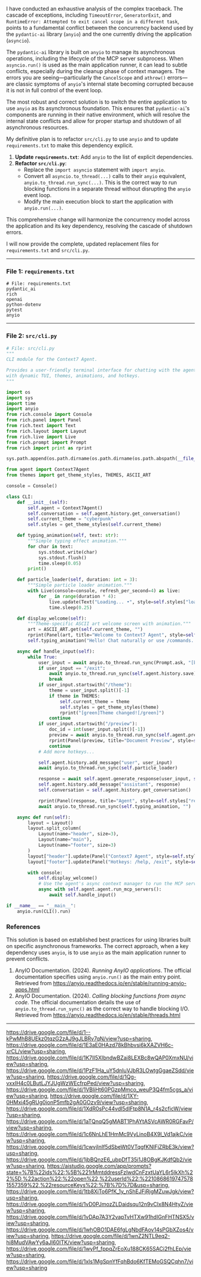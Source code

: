 I have conducted an exhaustive analysis of the complex traceback. The cascade of exceptions, including `TimeoutError`, `GeneratorExit`, and `RuntimeError: Attempted to exit cancel scope in a different task`, points to a fundamental conflict between the concurrency backend used by the `pydantic-ai` library (`anyio`) and the one currently driving the application (`asyncio`).

The `pydantic-ai` library is built on `anyio` to manage its asynchronous operations, including the lifecycle of the MCP server subprocess. When `asyncio.run()` is used as the main application runner, it can lead to subtle conflicts, especially during the cleanup phase of context managers. The errors you are seeing—particularly the `CancelScope` and `athrow()` errors—are classic symptoms of `anyio`'s internal state becoming corrupted because it is not in full control of the event loop.

The most robust and correct solution is to switch the entire application to use `anyio` as its asynchronous foundation. This ensures that `pydantic-ai`'s components are running in their native environment, which will resolve the internal state conflicts and allow for proper startup and shutdown of all asynchronous resources.

My definitive plan is to refactor `src/cli.py` to use `anyio` and to update `requirements.txt` to make this dependency explicit.

1.  **Update `requirements.txt`**: Add `anyio` to the list of explicit dependencies.
2.  **Refactor `src/cli.py`**:
    *   Replace the `import asyncio` statement with `import anyio`.
    *   Convert all `asyncio.to_thread(...)` calls to their `anyio` equivalent, `anyio.to_thread.run_sync(...)`. This is the correct way to run blocking functions in a separate thread without disrupting the `anyio` event loop.
    *   Modify the main execution block to start the application with `anyio.run(...)`.

This comprehensive change will harmonize the concurrency model across the application and its key dependency, resolving the cascade of shutdown errors.

I will now provide the complete, updated replacement files for `requirements.txt` and `src/cli.py`.

***

### File 1: `requirements.txt`

```
# File: requirements.txt
pydantic_ai
rich
openai
python-dotenv
pytest
anyio
```

***

### File 2: `src/cli.py`

```python
# File: src/cli.py
"""
CLI module for the Context7 Agent.

Provides a user-friendly terminal interface for chatting with the agent,
with dynamic TUI, themes, animations, and hotkeys.
"""

import os
import sys
import time
import anyio
from rich.console import Console
from rich.panel import Panel
from rich.text import Text
from rich.layout import Layout
from rich.live import Live
from rich.prompt import Prompt
from rich import print as rprint

sys.path.append(os.path.dirname(os.path.dirname(os.path.abspath(__file__))))

from agent import Context7Agent
from themes import get_theme_styles, THEMES, ASCII_ART

console = Console()

class CLI:
    def __init__(self):
        self.agent = Context7Agent()
        self.conversation = self.agent.history.get_conversation()
        self.current_theme = "cyberpunk"
        self.styles = get_theme_styles(self.current_theme)

    def typing_animation(self, text: str):
        """Simple typing effect animation."""
        for char in text:
            sys.stdout.write(char)
            sys.stdout.flush()
            time.sleep(0.05)
        print()

    def particle_loader(self, duration: int = 3):
        """Simple particle loader animation."""
        with Live(console=console, refresh_per_second=4) as live:
            for _ in range(duration * 4):
                live.update(Text("Loading... •", style=self.styles["loader"]))
                time.sleep(0.25)

    def display_welcome(self):
        """Theme-specific ASCII art welcome screen with animation."""
        art = ASCII_ART.get(self.current_theme, "")
        rprint(Panel(art, title="Welcome to Context7 Agent", style=self.styles["panel"]))
        self.typing_animation("Hello! Chat naturally or use /commands. Try 'Tell me about AI ethics'.")

    async def handle_input(self):
        while True:
            user_input = await anyio.to_thread.run_sync(Prompt.ask, "[bold]You[/bold]", console=console)
            if user_input == "/exit":
                await anyio.to_thread.run_sync(self.agent.history.save)
                break
            if user_input.startswith("/theme"):
                theme = user_input.split()[-1]
                if theme in THEMES:
                    self.current_theme = theme
                    self.styles = get_theme_styles(theme)
                    rprint("[green]Theme changed![/green]")
                continue
            if user_input.startswith("/preview"):
                doc_id = int(user_input.split()[-1])
                preview = await anyio.to_thread.run_sync(self.agent.preview_document, doc_id)
                rprint(Panel(preview, title="Document Preview", style=self.styles["preview"]))
                continue
            # Add more hotkeys...

            self.agent.history.add_message("user", user_input)
            await anyio.to_thread.run_sync(self.particle_loader)

            response = await self.agent.generate_response(user_input, self.conversation)
            self.agent.history.add_message("assistant", response)
            self.conversation = self.agent.history.get_conversation()

            rprint(Panel(response, title="Agent", style=self.styles["response"]))
            await anyio.to_thread.run_sync(self.typing_animation, "")

    async def run(self):
        layout = Layout()
        layout.split_column(
            Layout(name="header", size=3),
            Layout(name="main"),
            Layout(name="footer", size=3)
        )
        layout["header"].update(Panel("Context7 Agent", style=self.styles["header"]))
        layout["footer"].update(Panel("Hotkeys: /help, /exit", style=self.styles["footer"]))

        with console:
            self.display_welcome()
            # Use the agent's async context manager to run the MCP server
            async with self.agent.agent.run_mcp_servers():
                await self.handle_input()

if __name__ == "__main__":
    anyio.run(CLI().run)

```

### References

This solution is based on established best practices for using libraries built on specific asynchronous frameworks. The correct approach, when a key dependency uses `anyio`, is to use `anyio` as the main application runner to prevent conflicts.

1.  AnyIO Documentation. (2024). *Running AnyIO applications*. The official documentation specifies using `anyio.run()` as the main entry point. Retrieved from https://anyio.readthedocs.io/en/stable/running-anyio-apps.html
2.  AnyIO Documentation. (2024). *Calling blocking functions from async code*. The official documentation details the use of `anyio.to_thread.run_sync()` as the correct way to handle blocking I/O. Retrieved from https://anyio.readthedocs.io/en/stable/threads.html

---
https://drive.google.com/file/d/1--kPwMhB8UEkz0tqzG2zAJ9gJLBRv7qN/view?usp=sharing, https://drive.google.com/file/d/1E3aE0HAzd78kBhbvsi6kXAZVH6c-xrCL/view?usp=sharing, https://drive.google.com/file/d/1K7II5XIbndwBZai8LEXBc8wQAP0XmxNU/view?usp=sharing, https://drive.google.com/file/d/1PzF1Ha_uY5dnIuVJbR3LOwtgGgaeZSdd/view?usp=sharing, https://drive.google.com/file/d/1Qg-vxxIH4c0LButLJYJUgWzWEcfrpPed/view?usp=sharing, https://drive.google.com/file/d/1VBliHt60PGzpMmco_weuP3Q4fm5cgs_a/view?usp=sharing, https://drive.google.com/file/d/1XY-0HMxi45gRUg0ionP5mfb2gA0GOzv9/view?usp=sharing, https://drive.google.com/file/d/1XdR0sPc44vdI5dlFtp8N1A_r4s2cficW/view?usp=sharing, https://drive.google.com/file/d/1aTQnqQ5gMABT1PhAYtASVcAWR0RGFavP/view?usp=sharing, https://drive.google.com/file/d/1c6NnLhE1HmMc9VyLinoB4X9I_Vd1ajkC/view?usp=sharing, https://drive.google.com/file/d/1cwvjInIf5dSbeWt0VTqgfKNIFjZRbE3k/view?usp=sharing, https://drive.google.com/file/d/1jbBQnzE6_ubpDfT35i1J8OBgKJKdfQb2/view?usp=sharing, https://aistudio.google.com/app/prompts?state=%7B%22ids%22:%5B%221rMmtddressFzIwdCnFzxtUaYL6r5lkXh%22%5D,%22action%22:%22open%22,%22userId%22:%22108686197475781557359%22,%22resourceKeys%22:%7B%7D%7D&usp=sharing, https://drive.google.com/file/d/1tb8XiTo6PfK_1y_nShEJFjRjgMZuwJgk/view?usp=sharing, https://drive.google.com/file/d/1vD0PJmozZLDaidsqu12n9vCIx8N4HtyZ/view?usp=sharing, https://drive.google.com/file/d/1vDAp7A3Y2vapTvHTXw91hdIGnFHTNSX5/view?usp=sharing, https://drive.google.com/file/d/1whOBO1DAE6fgLgNbdFAov14sPGbXZos4/view?usp=sharing, https://drive.google.com/file/d/1wnZ2NTL9eq2-hi8MudVAwYy6aJI60ITK/view?usp=sharing, https://drive.google.com/file/d/1wyPf_fppqZrEoXu188CK65SACi2fhLEp/view?usp=sharing, https://drive.google.com/file/d/1xIs1MgSpnYfFqhBdo6KfTEMoGSQCqhn7/view?usp=sharing

